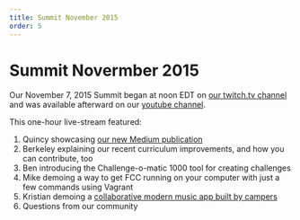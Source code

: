 ```yaml
---
title: Summit November 2015
order: 5
---
```

# Summit Novermber 2015

Our November 7, 2015 Summit began at noon EDT on [our twitch.tv channel](http://twitch.tv/freecodecamp) and was available afterward on our [youtube channel](https://www.youtube.com/channel/UC8butISFwT-Wl7EV0hUK0BQ?sub_confirmation=1).

This one-hour live-stream featured:

1. Quincy showcasing [our new Medium publication](https://medium.freecodecamp.com)
2. Berkeley explaining our recent curriculum improvements, and how you can contribute, too
3. Ben introducing the Challenge-o-matic 1000 tool for creating challenges
4. Mike demoing a way to get FCC running on your computer with just a few commands using Vagrant
5. Kristian demoing a [collaborative modern music app built by campers](http://musare.com/)
6. Questions from our community
